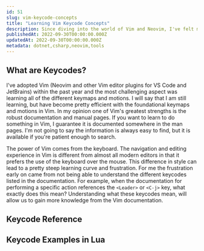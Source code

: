 ```yaml
---
id: 51
slug: vim-keycode-concepts
title: "Learning Vim Keycode Concepts"
description: Since diving into the world of Vim and Neovim, I've felt myself become more comfortable with the tool and its idiosyncrasies. One of the the hurdles I faced early on was understanding the documention for different keycodes. In this post, we're going to cover the common keycodes and the concepts around them. Let's dive in!
publishedAt: 2022-09-30T00:00:00.000Z
updatedAt: 2022-09-30T00:00:00.000Z
metadata: dotnet,csharp,neovim,tools
---
```


## What are Keycodes?

I've adopted Vim (Neovim and other Vim editor plugins for VS Code and JetBrains) within the past year and the most challenging aspect was learning all of the different keymaps and motions. I will say that I am still learning, but have become pretty efficient with the foundational keymaps and motions in Vim. In my opinion one of Vim's greatest strengths is the robust documentation and manual pages. If you want to learn to do something in Vim, I guarantee it is documented somewhere in the man pages. I'm not going to say the information is always easy to find, but it is available if you're patient enough to search.

The power of Vim comes from the keyboard. The navigation and editing experience in Vim is different from almost all modern editors in that it prefers the use of the keyboard over the mouse. This difference in style can lead to a pretty steep learning curve and frustration. For me the frustration early on came from not being able to understand the different keycodes listed in the documentation. For example, when the documentation for performing a specific action references the `<Leader>` or `<C-j>` key, what exactly does this mean? Understanding what these keycodes mean, will allow us to gain more knowledge from the Vim documentation.

## Keycode Reference

## Keycode Examples in Lua
